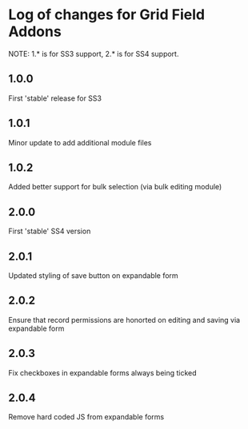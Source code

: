 # Log of changes for Grid Field Addons

NOTE: 1.* is for SS3 support, 2.* is for SS4 support.

## 1.0.0

First 'stable' release for SS3

## 1.0.1

Minor update to add additional module files

## 1.0.2

Added better support for bulk selection (via bulk editing module)

## 2.0.0

First 'stable' SS4 version

## 2.0.1

Updated styling of save button on expandable form

## 2.0.2

Ensure that record permissions are honorted on editing and saving via expandable form 

## 2.0.3

Fix checkboxes in expandable forms always being ticked

## 2.0.4

Remove hard coded JS from expandable forms

